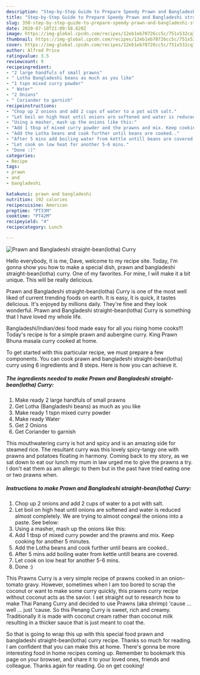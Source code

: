 ```yaml
---
description: "Step-by-Step Guide to Prepare Speedy Prawn and Bangladeshi straight-bean(lotha) Curry"
title: "Step-by-Step Guide to Prepare Speedy Prawn and Bangladeshi straight-bean(lotha) Curry"
slug: 350-step-by-step-guide-to-prepare-speedy-prawn-and-bangladeshi-straight-beanlotha-curry
date: 2020-07-10T21:09:58.620Z
image: https://img-global.cpcdn.com/recipes/12eb1eb70726cc5c/751x532cq70/prawn-and-bangladeshi-straight-beanlotha-curry-recipe-main-photo.jpg
thumbnail: https://img-global.cpcdn.com/recipes/12eb1eb70726cc5c/751x532cq70/prawn-and-bangladeshi-straight-beanlotha-curry-recipe-main-photo.jpg
cover: https://img-global.cpcdn.com/recipes/12eb1eb70726cc5c/751x532cq70/prawn-and-bangladeshi-straight-beanlotha-curry-recipe-main-photo.jpg
author: Alfred Price
ratingvalue: 3.5
reviewcount: 9
recipeingredient:
- "2 large handfuls of small prawns"
- " Lotha Bangladeshi beans as much as you like"
- "1 tspn mixed curry powder"
- " Water"
- "2 Onions"
- " Coriander to garnish"
recipeinstructions:
- "Chop up 2 onions and add 2 cups of water to a pot with salt."
- "Let boil on high heat until onions are softened and water is reduced almost completely. We are trying to almost congeal the onions into a paste. See below:"
- "Using a masher, mash up the onions like this:"
- "Add 1 tbsp of mixed curry powder and the prawns and mix. Keep cooking for another 5 minutes."
- "Add the Lotha beans and cook further until beans are cooked.."
- "After 5 mins add boiling water from kettle untill beans are covered."
- "Let cook on low heat for another 5-6 mins."
- "Done :)"
categories:
- Recipe
tags:
- prawn
- and
- bangladeshi

katakunci: prawn and bangladeshi 
nutrition: 192 calories
recipecuisine: American
preptime: "PT33M"
cooktime: "PT42M"
recipeyield: "4"
recipecategory: Lunch

---
```



![Prawn and Bangladeshi straight-bean(lotha) Curry](https://img-global.cpcdn.com/recipes/12eb1eb70726cc5c/751x532cq70/prawn-and-bangladeshi-straight-beanlotha-curry-recipe-main-photo.jpg)

Hello everybody, it is me, Dave, welcome to my recipe site. Today, I'm gonna show you how to make a special dish, prawn and bangladeshi straight-bean(lotha) curry. One of my favorites. For mine, I will make it a bit unique. This will be really delicious.

Prawn and Bangladeshi straight-bean(lotha) Curry is one of the most well liked of current trending foods on earth. It is easy, it is quick, it tastes delicious. It's enjoyed by millions daily. They're fine and they look wonderful. Prawn and Bangladeshi straight-bean(lotha) Curry is something that I have loved my whole life.

Bangladeshi/Indian/desi food made easy for all you rising home cooks!!! Today&#39;s recipe is for a simple prawn and aubergine curry. King Prawn Bhuna masala curry cooked at home.


To get started with this particular recipe, we must prepare a few components. You can cook prawn and bangladeshi straight-bean(lotha) curry using 6 ingredients and 8 steps. Here is how you can achieve it.

<!--inarticleads1-->

##### The ingredients needed to make Prawn and Bangladeshi straight-bean(lotha) Curry:

1. Make ready 2 large handfuls of small prawns
1. Get  Lotha (Bangladeshi beans) as much as you like
1. Make ready 1 tspn mixed curry powder
1. Make ready  Water
1. Get 2 Onions
1. Get  Coriander to garnish


This mouthwatering curry is hot and spicy and is an amazing side for steamed rice. The resultant curry was this lovely spicy-tangy one with prawns and potatoes floating in harmony. Coming back to my story, as we sat down to eat our lunch my mum in law urged me to give the prawns a try. I don&#39;t eat them as am allergic to them but in the past have tried eating one or two prawns when. 

<!--inarticleads2-->

##### Instructions to make Prawn and Bangladeshi straight-bean(lotha) Curry:

1. Chop up 2 onions and add 2 cups of water to a pot with salt.
1. Let boil on high heat until onions are softened and water is reduced almost completely. We are trying to almost congeal the onions into a paste. See below:
1. Using a masher, mash up the onions like this:
1. Add 1 tbsp of mixed curry powder and the prawns and mix. Keep cooking for another 5 minutes.
1. Add the Lotha beans and cook further until beans are cooked..
1. After 5 mins add boiling water from kettle untill beans are covered.
1. Let cook on low heat for another 5-6 mins.
1. Done :)


This Prawns Curry is a very simple recipe of prawns cooked in an onion-tomato gravy. However, sometimes when I am too bored to scrap the coconut or want to make some curry quickly, this prawns curry recipe without coconut acts as the savior. I set straight out to research how to make Thai Panang Curry and decided to use Prawns (aka shrimp) &#39;cause … well … just &#39;cause. So this Penang Curry is sweet, rich and creamy. Traditionally it is made with coconut cream rather than coconut milk resulting in a thicker sauce that is just meant to coat the. 

So that is going to wrap this up with this special food prawn and bangladeshi straight-bean(lotha) curry recipe. Thanks so much for reading. I am confident that you can make this at home. There's gonna be more interesting food in home recipes coming up. Remember to bookmark this page on your browser, and share it to your loved ones, friends and colleague. Thanks again for reading. Go on get cooking!

